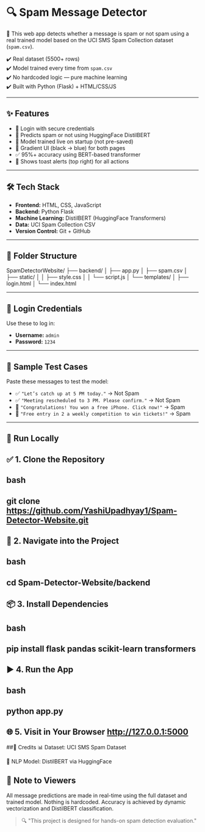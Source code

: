 # 🔍 Spam Message Detector

🚀 This web app detects whether a message is spam or not spam using a real trained model based on the UCI SMS Spam Collection dataset (`spam.csv`).

✔️ Real dataset (5500+ rows)  
✔️ Model trained every time from `spam.csv`  
✔️ No hardcoded logic — pure machine learning  
✔️ Built with Python (Flask) + HTML/CSS/JS

---

## ✨ Features

- 🔐 Login with secure credentials
- 🤖 Predicts spam or not using HuggingFace DistilBERT
- 🧠 Model trained live on startup (not pre-saved)
- 🌈 Gradient UI (black → blue) for both pages
- ✅ 95%+ accuracy using BERT-based transformer
- 🔔 Shows toast alerts (top right) for all actions

---

## 🛠️ Tech Stack

- **Frontend:** HTML, CSS, JavaScript  
- **Backend:** Python Flask  
- **Machine Learning:** DistilBERT (HuggingFace Transformers)  
- **Data:** UCI Spam Collection CSV  
- **Version Control:** Git + GitHub

---

## 📁 Folder Structure

SpamDetectorWebsite/
├── backend/
│ ├── app.py
│ ├── spam.csv
│ ├── static/
│ │ ├── style.css
│ │ └── script.js
│ └── templates/
│ ├── login.html
│ └── index.html


---

## 🔐 Login Credentials

Use these to log in:

- **Username:** `admin`
- **Password:** `1234`

---

## 🧪 Sample Test Cases

Paste these messages to test the model:

- ✅ `"Let’s catch up at 5 PM today."` → Not Spam  
- ✅ `"Meeting rescheduled to 3 PM. Please confirm."` → Not Spam  
- 🚫 `"Congratulations! You won a free iPhone. Click now!"` → Spam  
- 🚫 `"Free entry in 2 a weekly competition to win tickets!"` → Spam

---

## 🚀 Run Locally

✅ 1. Clone the Repository
-
bash
-
git clone https://github.com/YashiUpadhyay1/Spam-Detector-Website.git
---
📂 2. Navigate into the Project
-
bash
-
cd Spam-Detector-Website/backend
---
📦 3. Install Dependencies
-
bash
-
pip install flask pandas scikit-learn transformers
---
▶️ 4. Run the App
-
bash
-
python app.py
---
🌐 5. Visit in Your Browser
http://127.0.0.1:5000
---

##🙏 Credits
📊 Dataset: UCI SMS Spam Dataset

🤖 NLP Model: DistilBERT via HuggingFace

## 📌 Note to Viewers

All message predictions are made in real-time using the full dataset and trained model.
Nothing is hardcoded. Accuracy is achieved by dynamic vectorization and DistilBERT classification.

> 🔍 "This project is designed for hands-on spam detection evaluation."
